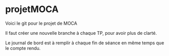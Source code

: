 # projetMOCA
Voici le git pour le projet de MOCA


Il faut créer une nouvelle branche à chaque TP, pour avoir plus de clarté.

Le journal de bord est à remplir à chaque fin de séance en même temps que le compte rendu.


